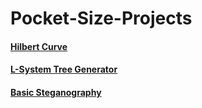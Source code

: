 Pocket-Size-Projects
====================

#### [Hilbert Curve](https://github.com/Tada0/Pocket-Size-Projects/tree/master/Hilbert-Curve)

#### [L-System Tree Generator](https://github.com/Tada0/Pocket-Size-Projects/tree/master/L-System-Tree-Generator)

#### [Basic Steganography](https://github.com/Tada0/Pocket-Size-Projects/tree/master/Steganography-Example)

